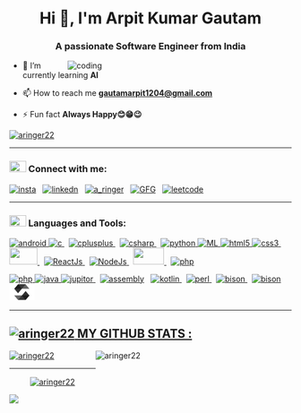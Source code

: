 <h1 align="center">Hi 👋, I'm Arpit Kumar Gautam</h1>
<h3 align="center">A passionate Software Engineer from India</h3>

<img align ="right" alt="coding" width="400" src="https://media.tenor.com/-UygBh3nnfEAAAAC/coding.gif">

- 🌱 I’m currently learning **AI**

- 📫 How to reach me **gautamarpit1204@gmail.com**

- ⚡ Fun fact **Always Happy😊😁😉**

<p align="left"> <a href="https://github.com/aringer22/github-profile-trophy" ><img src="https://github-profile-trophy.vercel.app/?username=aringer22&theme=onedark&row=2&column=3" alt="aringer22" /></a> </p>

<hr>
<h3 align="left"> <img src = "https://static.vecteezy.com/system/resources/thumbnails/004/991/764/small/employees-teamwork-connection-logo-free-vector.jpg" height="20" width="30" /> Connect with me:</h3> 
<p align="left">
<a href="https://instagram.com/arpit.g_0224" target="blank"><img align="center" src="https://www.logo.wine/a/logo/Instagram/Instagram-Glyph-Color-Logo.wine.svg" alt="insta" height="40" width="50"  /></a>
 &nbsp 
<a href="https://www.linkedin.com/in/arpit-kumar-00989322a/" target="blank"><img align="center" src="https://www.iconsdb.com/icons/preview/white/linkedin-xxl.png" alt="linkedn" height="27" width="45" /></a>
 &nbsp 
<a href="https://codeforces.com/profile/a_ringer" target="blank" ><img align="center" src="https://art.npanuhin.me/SVG/Codeforces/Codeforces.colored.svg" alt="a_ringer" height="35" width="50" /></a>
 &nbsp 
<a href="https://auth.geeksforgeeks.org/user/a_ringer22" target="blank"><img align="center" src="https://upload.wikimedia.org/wikipedia/commons/thumb/4/43/GeeksforGeeks.svg/120px-GeeksforGeeks.svg.png?20200909192408" alt="GFG" height="28" width="45" /></a>
 &nbsp 
 <a href="https://leetcode.com/A_Ringer/" target="blank"><img align="center" src="https://cdn.iconscout.com/icon/free/png-256/free-leetcode-3628885-3030025.png" alt="leetcode" height="30" width="50" /></a> 
</p>

<hr>
<h3 align="left"> <img src="https://i.pinimg.com/736x/57/a3/6a/57a36a7b8656e8e291d39f72452a2829.jpg" height="20" width = "30" /> Languages and Tools:</h3>
<p align="left"> <a href="https://developer.android.com" target="_blank" rel="noreferrer"> <img src="https://jimbergman.net/wp-content/uploads/android-robot.png" alt="android" width="55" height="30"/> </a>  
<a href="https://www.cprogramming.com/" target="_blank" rel="noreferrer"> <img src="https://upload.wikimedia.org/wikipedia/commons/thumb/1/18/C_Programming_Language.svg/695px-C_Programming_Language.svg.png" alt="c" width="55" height="30"/> </a> 
&nbsp 
<a href="https://www.w3schools.com/cpp/" target="_blank" rel="noreferrer"> <img src="https://upload.wikimedia.org/wikipedia/commons/thumb/1/18/ISO_C%2B%2B_Logo.svg/1822px-ISO_C%2B%2B_Logo.svg.png" alt="cplusplus" width="55" height="30"/> </a>
&nbsp
<a href="https://docs.unity3d.com/Manual/ScriptingSection.html" target="_blank" rel="noreferrer"> <img src="https://upload.wikimedia.org/wikipedia/commons/thumb/b/bd/Logo_C_sharp.svg/1200px-Logo_C_sharp.svg.png" alt="csharp" width="55" height="30"/> </a> 
&nbsp 
<a href="https://www.python.org" target="_blank" rel="noreferrer"> <img src="https://upload.wikimedia.org/wikipedia/commons/thumb/c/c3/Python-logo-notext.svg/1869px-Python-logo-notext.svg.png" alt="python" width="55" height="30"/> </a>
<a href="https://en.wikipedia.org/wiki/Machine_learning" target="_blank" rel="noreferrer"> <img src="https://cdn-icons-png.flaticon.com/512/8618/8618881.png" alt="ML" width="55" height="30"/> </a>
<a href="https://www.w3.org/html/" target="_blank" rel="noreferrer"> <img src="https://upload.wikimedia.org/wikipedia/commons/thumb/6/61/HTML5_logo_and_wordmark.svg/1200px-HTML5_logo_and_wordmark.svg.png" alt="html5" width="65" height="40"/> </a> 
<a href="https://www.w3schools.com/css/" target="_blank" rel="noreferrer"> <img src="https://upload.wikimedia.org/wikipedia/commons/thumb/d/d5/CSS3_logo_and_wordmark.svg/1200px-CSS3_logo_and_wordmark.svg.png" alt="css3" width="55" height="40"/> </a>
 &nbsp 
<a href="https://developer.mozilla.org/en-US/docs/Web/JavaScript" target="_blank" rel="noreferrer"> <img src="https://seeklogo.com/images/J/javascript-logo-8892AEFCAC-seeklogo.com.png" width="50" height="30"/> </a> 
  &nbsp 
 <a href="https://react.dev/" target="_blank" rel="noreferrer"> <img src="https://upload.wikimedia.org/wikipedia/commons/thumb/a/a7/React-icon.svg/2300px-React-icon.svg.png" alt="ReactJs" width="55" height="30"/> </a> 
 &nbsp 
 <a href="https://nodejs.org/en" target="_blank" rel="noreferrer"> <img src="https://seeklogo.com/images/N/nodejs-logo-FBE122E377-seeklogo.com.png" alt="NodeJs" width="50" height="30"/> </a> 
 &nbsp
<a href="https://getbootstrap.com" target="_blank" rel="noreferrer"> <img src="https://upload.wikimedia.org/wikipedia/commons/thumb/b/b2/Bootstrap_logo.svg/800px-Bootstrap_logo.svg.png" width="55" height="30"/> </a> 
  &nbsp
 <a href="https://www.php.net/" target="_blank" rel="noreferrer"> <img src="https://upload.wikimedia.org/wikipedia/commons/thumb/2/27/PHP-logo.svg/120px-PHP-logo.svg.png" alt="php" width="50" height="35"/> 
</a> 

 <div>
<a href="https://www.mysql.com/" target="_blank" rel="noreferrer"> <img src="https://cdn.worldvectorlogo.com/logos/mysql-6.svg" alt="php" width="45" height="35"/> </a>
<a href="https://www.java.com" target="_blank" rel="noreferrer"> <img src="https://www.vectorlogo.zone/logos/java/java-icon.svg" alt="java" width="55" height="35"/> </a> 
<a href="https://jupyter.org/" target="_blank" rel="noreferrer"> <img src="https://upload.wikimedia.org/wikipedia/commons/thumb/3/38/Jupyter_logo.svg/103px-Jupyter_logo.svg.png" alt="jupitor" width="50" height="35"/> </a> 
&nbsp
<a href="https://riscv.org/" target="_blank" rel="noreferrer"> <img src="https://upload.wikimedia.org/wikipedia/commons/thumb/6/6b/RISC-V-logo-square.svg/2560px-RISC-V-logo-square.svg.png" alt="assembly" width="55" height="30" margin-left="40"/></a>
&nbsp
<a href="https://kotlinlang.org" target="_blank" rel="noreferrer"> <img src="https://seeklogo.com/images/K/kotlin-logo-30C1970B05-seeklogo.com.png" alt="kotlin" width="45" height="30"/> 
</a>
&nbsp
<a href="https://www.perl.org/" target="_blank" rel="noreferrer"> <img src="https://uxwing.com/wp-content/themes/uxwing/download/brands-and-social-media/perl-programming-language-icon.png" alt="perl" width="45" height="30"/> </a> 
&nbsp
<a href="https://en.wikipedia.org/wiki/GNU_Bison" target="_blank" rel="noreferrer"> <img src="https://samskalicky.files.wordpress.com/2014/01/heckert_gnu_white.png?w=640" alt="bison" width="45" height="30"/> 
</a> 
&nbsp
<a href="https://en.wikipedia.org/wiki/GNU_Bison" target="_blank" rel="noreferrer"> <img src="https://upload.wikimedia.org/wikipedia/commons/thumb/2/29/Postgresql_elephant.svg/1200px-Postgresql_elephant.svg.png" alt="bison" width="45" height="30"  />
<a href="https://en.wikipedia.org/wiki/GNU_Bison" target="_blank" rel="noreferrer"> <img src="https://raw.githubusercontent.com/github/explore/ba9de12f88fd08825c51928e91f1678cb5c94b26/topics/solidity/solidity.png" alt="bison" width="45" height="30"/>
</div>

</p>


<hr>
<h2> <img src="https://png.pngtree.com/element_our/20190601/ourmid/pngtree-beautiful-trophy-image_1326111.jpg" alt="aringer22" height="30" width="30" /> MY GITHUB STATS : </h1>

<p id="stat"> <img  src="https://github-readme-stats.vercel.app/api/top-langs?username=aringer22&show_icons=true&locale=en&layout=compact&langs_count=12&bg_color=0,000000,130F40&text_color=D3D3D3" alt="aringer22" height="170" width="350" align="right"/>
</p>

<p align="left">
  <img src="https://github-readme-stats-git-fixrepo-7dd470-github-readme-stats-team.vercel.app/api?username=aringer22&include_all_commits=true&count_private=true&show_icons=true&title_color=7A7ADB&icon_color=2234AE&text_color=D3D3D3&bg_color=0,000000,F84219" alt="aringer22" height="170" />
</p>
<hr>
<p align="center"><img align="center" src="https://github-readme-streak-stats.herokuapp.com/?user=aringer22&show_icons=true&theme=dark" alt="aringer22" width="650" /></p>
<img src="https://img.shields.io/github/followers/aringer22.svg?style=social&amp;label=Follow" style="max-width: 100%;" />
